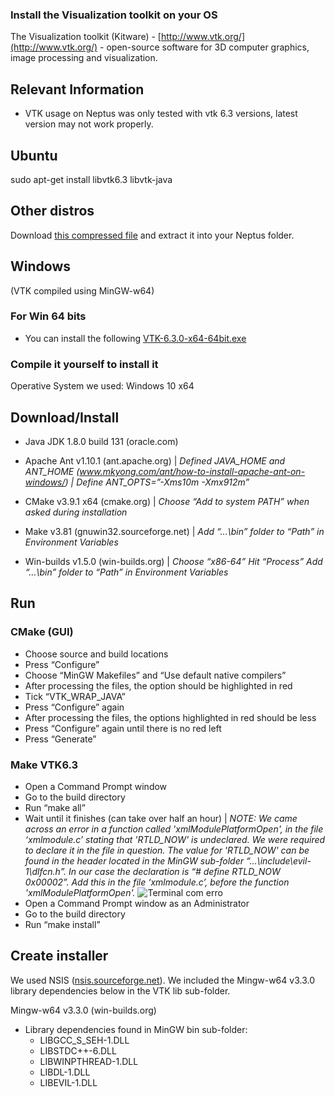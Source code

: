 ### Install the Visualization toolkit on your OS
The Visualization toolkit (Kitware) - [http://www.vtk.org/](http://www.vtk.org/) - open-source software for 3D computer graphics, image processing and visualization.

## Relevant Information
- VTK usage on Neptus was only tested with vtk 6.3 versions, latest version may not work properly.

## Ubuntu

sudo apt-get install libvtk6.3 libvtk-java

## Other distros

Download [this compressed file](https://drive.google.com/open?id=0B2Vm00ekRkxlbm9wYnFDNmhnRzQ) and extract it into your Neptus folder.

## Windows
(VTK compiled using MinGW-w64)
### For Win 64 bits

 - You can install the following [VTK-6.3.0-x64-64bit.exe](https://drive.google.com/open?id=0B2Vm00ekRkxlTGY4RmZBUFpUNU0)

### Compile it yourself to install it

Operative System we used: Windows 10 x64
## Download/Install

 - Java JDK 1.8.0 build 131 (oracle.com)

 - Apache Ant v1.10.1 (ant.apache.org) |
_Defined JAVA_HOME and ANT_HOME_
_(www.mkyong.com/ant/how-to-install-apache-ant-on-windows/) |_
_Define ANT_OPTS=”-Xms10m -Xmx912m”_

 - CMake v3.9.1 x64 (cmake.org) |
_Choose “Add to system PATH” when asked during installation_

 - Make v3.81 (gnuwin32.sourceforge.net) |
_Add “...\bin” folder to “Path” in Environment Variables_

 - Win-builds v1.5.0 (win-builds.org) |
_Choose “x86-64”_
_Hit “Process”_
_Add “...\bin” folder to “Path” in Environment Variables_

## Run

### CMake (GUI)
 - Choose source and build locations
 - Press “Configure”
 - Choose “MinGW Makefiles” and “Use default native compilers”
 - After processing the files, the option should be highlighted in red
 - Tick “VTK_WRAP_JAVA”
 - Press “Configure” again
 - After processing the files, the options highlighted in red should be less
 - Press “Configure” again until there is no red left
 - Press “Generate”

### Make VTK6.3
 - Open a Command Prompt window
 - Go to the build directory
 - Run “make all”
 - Wait until it finishes (can take over half an hour) |
_NOTE: We came across an error in a function called 'xmlModulePlatformOpen', in the file ‘xmlmodule.c’ stating that 'RTLD_NOW' is undeclared. We were required to declare it in the file in question. The value for 'RTLD_NOW' can be found in the header located in the MinGW sub-folder “...\include\evil-1\dlfcn.h”. In our case the declaration is “# define RTLD_NOW     0x00002”. Add this in the file ‘xmlmodule.c’, before the function 'xmlModulePlatformOpen'._
![Terminal com erro](https://drive.google.com/a/lsts.pt/uc?id=0B2Vm00ekRkxlRjQxVjhkMnZSVWs&s=s.jpg)
 - Open a Command Prompt window as an Administrator
 - Go to the build directory
 - Run “make install”

## Create installer

We used NSIS ([nsis.sourceforge.net](nsis.sourceforge.net)). We included the Mingw-w64 v3.3.0 library dependencies below in the VTK lib sub-folder.

Mingw-w64 v3.3.0 (win-builds.org)
 - Library dependencies found in MinGW bin sub-folder:
   - LIBGCC_S_SEH-1.DLL
   - LIBSTDC++-6.DLL
   - LIBWINPTHREAD-1.DLL
   - LIBDL-1.DLL
   - LIBEVIL-1.DLL
